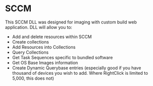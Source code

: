 # SCCM
This SCCM DLL was designed for imaging with custom build web application.  DLL will allow you to:

- Add and delete resources within SCCM
- Create collections
- Add Resources into Collections
- Query Collections
- Get Task Sequences specific to bundled software
- Get OS Base Images information
- Create Dynamic Querybase entries (especially good if you have thousand of devices you wish to add.  Where RightClick is limited to 5,000, this does not)
